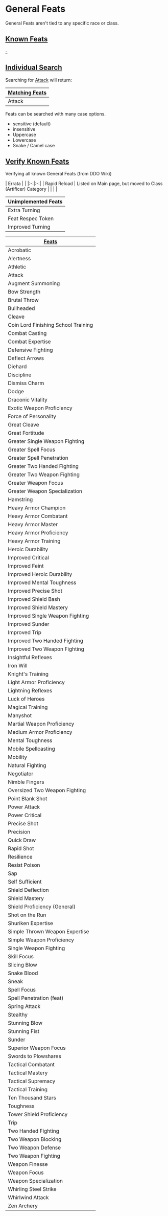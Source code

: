 # General Feats

General Feats aren't tied to any specific race or class.

## [Known Feats](- "#value=values")

[-](- "ext:embed=prettyPrint()")

## [Individual Search](- "Search")

Searching for [Attack](- "#searchString") will return:

| [ ][search] [Matching Feats][match] |
|-------------------------------------|
| Attack                              |

[search]: - "c:verify-rows=#username:withNameAsJavaList(#searchString)"

[_matchStrategy_]: - "c:matchStrategy=KeyMatch"

[match]: - "?=#username"

Feats can be searched with many case options.

* sensitive (default)
* insensitive
* Uppercase
* Lowercase
* Snake / Camel case

## [Verify Known Feats](- "enumerate")

Verifying all known General Feats (from DDO Wiki)

| Errata | | |:-:|:-:| | Rapid Reload | Listed on Main page, but moved to Class (Artificer) Category | | | |

| Unimplemented Feats |
|---------------------|
| Extra Turning       |
| Feat Respec Token   |
| Improved Turning    |

| [ ][existingFeat] [Feats][result]   |
|-------------------------------------|
| Acrobatic                           |
| Alertness                           |
| Athletic                            |
| Attack                              |
| Augment Summoning                   |
| Bow Strength                        |
| Brutal Throw                        |
| Bullheaded                          |
| Cleave                              |
| Coin Lord Finishing School Training |
| Combat Casting                      |
| Combat Expertise                    |
| Defensive Fighting                  |
| Deflect Arrows                      |
| Diehard                             |
| Discipline                          |
| Dismiss Charm                       |
| Dodge                               |
| Draconic Vitality                   |
| Exotic Weapon Proficiency           |
| Force of Personality                |
| Great Cleave                        |
| Great Fortitude                     |
| Greater Single Weapon Fighting      |
| Greater Spell Focus                 |
| Greater Spell Penetration           |
| Greater Two Handed Fighting         |
| Greater Two Weapon Fighting         |
| Greater Weapon Focus                |
| Greater Weapon Specialization       |
| Hamstring                           |
| Heavy Armor Champion                |
| Heavy Armor Combatant               |
| Heavy Armor Master                  |
| Heavy Armor Proficiency             |
| Heavy Armor Training                |
| Heroic Durability                   |
| Improved Critical                   |
| Improved Feint                      |
| Improved Heroic Durability          |
| Improved Mental Toughness           |
| Improved Precise Shot               |
| Improved Shield Bash                |
| Improved Shield Mastery             |
| Improved Single Weapon Fighting     |
| Improved Sunder                     |
| Improved Trip                       |
| Improved Two Handed Fighting        |
| Improved Two Weapon Fighting        |
| Insightful Reflexes                 |
| Iron Will                           |
| Knight's Training                   |
| Light Armor Proficiency             |
| Lightning Reflexes                  |
| Luck of Heroes                      |
| Magical Training                    |
| Manyshot                            |
| Martial Weapon Proficiency          |
| Medium Armor Proficiency            |
| Mental Toughness                    |
| Mobile Spellcasting                 |
| Mobility                            |
| Natural Fighting                    |
| Negotiator                          |
| Nimble Fingers                      |
| Oversized Two Weapon Fighting       |
| Point Blank Shot                    |
| Power Attack                        |
| Power Critical                      |
| Precise Shot                        |
| Precision                           |
| Quick Draw                          |
| Rapid Shot                          |
| Resilience                          |
| Resist Poison                       |
| Sap                                 |
| Self Sufficient                     |
| Shield Deflection                   |
| Shield Mastery                      |
| Shield Proficiency (General)        |
| Shot on the Run                     |
| Shuriken Expertise                  |
| Simple Thrown Weapon Expertise      |
| Simple Weapon Proficiency           |
| Single Weapon Fighting              |
| Skill Focus                         |
| Slicing Blow                        |
| Snake Blood                         |
| Sneak                               |
| Spell Focus                         |
| Spell Penetration (feat)            |
| Spring Attack                       |
| Stealthy                            |
| Stunning Blow                       |
| Stunning Fist                       |
| Sunder                              |
| Superior Weapon Focus               |
| Swords to Plowshares                |
| Tactical Combatant                  |
| Tactical Mastery                    |
| Tactical Supremacy                  |
| Tactical Training                   |
| Ten Thousand Stars                  |
| Toughness                           |
| Tower Shield Proficiency            |
| Trip                                |
| Two Handed Fighting                 |
| Two Weapon Blocking                 |
| Two Weapon Defense                  |
| Two Weapon Fighting                 |
| Weapon Finesse                      |
| Weapon Focus                        |
| Weapon Specialization               |
| Whirling Steel Strike               |
| Whirlwind Attack                    |
| Zen Archery                         |

[existingFeat]: - "c:verify-rows=#feat:verify()"

[_matchStrategy_]: - "c:matchStrategy=KeyMatch"

[result]: - "?=#feat"
